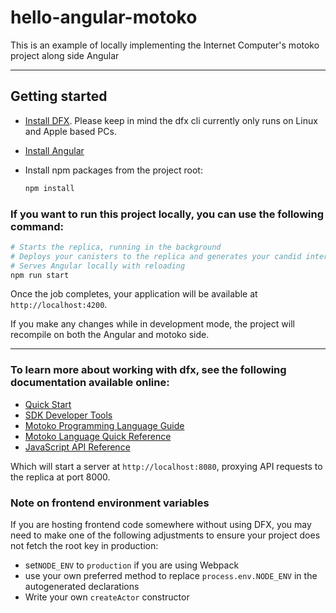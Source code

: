 # hello-angular-motoko
This is an example of locally implementing the Internet Computer's motoko project along side Angular

-----------
## Getting started

- [Install DFX](https://sdk.dfinity.org/docs/quickstart/local-quickstart.html). Please keep in mind the dfx cli currently only runs on Linux and Apple based PCs.
- [Install Angular](https://angular.io/guide/setup-local)
- Install npm packages from the project root:

    ```bash
    npm install
    ```


### If you want to run this project locally, you can use the following command:

```bash
# Starts the replica, running in the background
# Deploys your canisters to the replica and generates your candid interface
# Serves Angular locally with reloading
npm run start
```
Once the job completes, your application will be available at `http://localhost:4200`.

If you make any changes while in development mode, the project will recompile on both the Angular and motoko side.

-----

### To learn more about working with dfx, see the following documentation available online:

- [Quick Start](https://sdk.dfinity.org/docs/quickstart/quickstart-intro.html)
- [SDK Developer Tools](https://sdk.dfinity.org/docs/developers-guide/sdk-guide.html)
- [Motoko Programming Language Guide](https://sdk.dfinity.org/docs/language-guide/motoko.html)
- [Motoko Language Quick Reference](https://sdk.dfinity.org/docs/language-guide/language-manual.html)
- [JavaScript API Reference](https://erxue-5aaaa-aaaab-qaagq-cai.raw.ic0.app)



Which will start a server at `http://localhost:8080`, proxying API requests to the replica at port 8000.

### Note on frontend environment variables

If you are hosting frontend code somewhere without using DFX, you may need to make one of the following adjustments to ensure your project does not fetch the root key in production:

- set`NODE_ENV` to `production` if you are using Webpack
- use your own preferred method to replace `process.env.NODE_ENV` in the autogenerated declarations
- Write your own `createActor` constructor